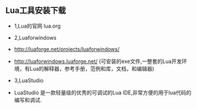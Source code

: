 ## Lua工具安装下载

* 1,Lua的官网 lua.org
* 2,Luaforwindows
* http://luaforge.net/projects/luaforwindows/

* http://luaforwindows.luaforge.net/ (可安装的exe文件,一整套的Lua开发环境，有Lua的解释器，参考手册，范例和库，文档，和编辑器)
* 3,LuaStudio
* LuaStudio 是一款轻量级的优秀的可调试的Lua IDE,非常方便的用于lua代码的编写和调试.

























